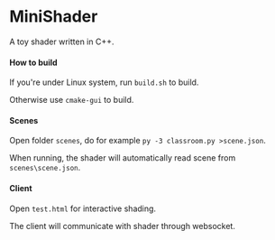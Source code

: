 # MiniShader

A toy shader written in C++.

#### How to build

If you're under Linux system, run `build.sh` to build.

Otherwise use `cmake-gui` to build.

#### Scenes

Open folder `scenes`, do for example `py -3 classroom.py >scene.json`.

When running, the shader will automatically read scene from `scenes\scene.json`.

#### Client

Open `test.html` for interactive shading.

The client will communicate with shader through websocket.